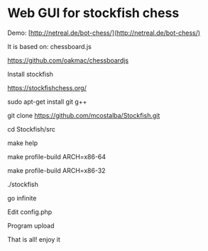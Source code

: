 Web GUI for stockfish chess
===========================
Demo:
[http://netreal.de/bot-chess/](http://netreal.de/bot-chess/)

It is based on: chessboard.js

https://github.com/oakmac/chessboardjs

Install stockfish

https://stockfishchess.org/

sudo apt-get install git g++

git clone https://github.com/mcostalba/Stockfish.git

cd Stockfish/src

make help

make profile-build ARCH=x86-64

make profile-build ARCH=x86-32

./stockfish

go infinite

Edit config.php

Program upload

That is all!
enjoy it